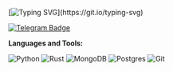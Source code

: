 [![Typing SVG](https://readme-typing-svg.herokuapp.com?pause=500&color=000000&lines=Hi+there%2C+My+name+is+Separatrix!)](https://git.io/typing-svg)

[![Telegram Badge](https://img.shields.io/badge/-Telegram-0088cc?style=flat-square&logo=Telegram&logoColor=white)](https://t.me/separatrixxx)






**Languages and Tools:** 


![Python](https://img.shields.io/badge/python-3670A0?style=for-the-badge&logo=python&logoColor=ffdd54)
![Rust](https://img.shields.io/badge/rust-%23000000.svg?style=for-the-badge&logo=rust&logoColor=white)
![MongoDB](https://img.shields.io/badge/MongoDB-%234ea94b.svg?style=for-the-badge&logo=mongodb&logoColor=white)
![Postgres](https://img.shields.io/badge/postgres-%23316192.svg?style=for-the-badge&logo=postgresql&logoColor=white)
![Git](https://img.shields.io/badge/git-%23F05033.svg?style=for-the-badge&logo=git&logoColor=white)
